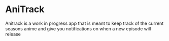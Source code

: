 # AniTrack

Anitrack is a work in progress app that is meant to keep track of the current seasons anime and give you notifications on when a new episode will release
